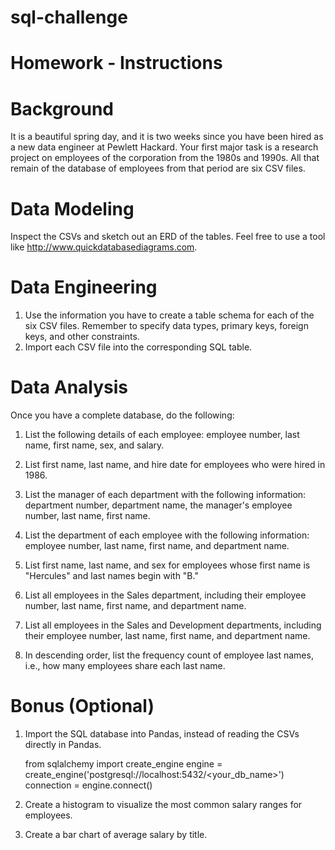 #  sql-challenge
# Homework -  Instructions

# Background

It is a beautiful spring day, and it is two weeks since you have been hired as a new data engineer at Pewlett Hackard. Your first major task is a research project on employees of the corporation from the 1980s and 1990s. All that remain of the database of employees from that period are six CSV files.

# Data Modeling
Inspect the CSVs and sketch out an ERD of the tables. Feel free to use a tool like http://www.quickdatabasediagrams.com.

# Data Engineering

1.  Use the information you have to create a table schema for each of the six CSV files. Remember to specify data types, primary keys, foreign keys, and other constraints.
2.  Import each CSV file into the corresponding SQL table. 

# Data Analysis

Once you have a complete database, do the following:

1.  List the following details of each employee: employee number, last name, first name, sex, and salary.

2.  List first name, last name, and hire date for employees who were hired in 1986.

3.  List the manager of each department with the following information: department number, department name, the manager's employee number, last name, first name.

4. List the department of each employee with the following information: employee number, last name, first name, and department name.

5.  List first name, last name, and sex for employees whose first name is "Hercules" and last names begin with "B."

6.  List all employees in the Sales department, including their employee number, last name, first name, and department name.

7.  List all employees in the Sales and Development departments, including their employee number, last name, first name, and department name.

8.  In descending order, list the frequency count of employee last names, i.e., how many employees share each last name.

# Bonus (Optional)

1.  Import the SQL database into Pandas, instead of reading the CSVs directly in Pandas. 

    from sqlalchemy import create_engine
    engine = create_engine('postgresql://localhost:5432/<your_db_name>')
    connection = engine.connect()

2.  Create a histogram to visualize the most common salary ranges for employees.

3.  Create a bar chart of average salary by title.